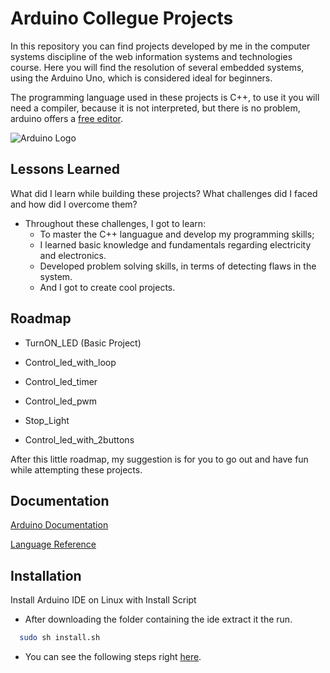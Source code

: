 # Arduino Collegue Projects

In this repository you can find projects developed by me in the computer systems discipline of the web information systems and technologies course.
Here you will find the resolution of several embedded systems, using the Arduino Uno, which is considered ideal for beginners.

The programming language used in these projects is C++, to use it you will need a compiler, because it is not interpreted, but there is no problem, arduino offers a [free editor](https://www.arduino.cc/en/software).





![Arduino Logo](https://www.arduino.cc/wiki/7c482b8fdff660243523a8f9127c4ac0/logos.svg)


## Lessons Learned

What did I learn while building these projects? What challenges did I faced and how did I overcome them?

- Throughout these challenges, I got to learn:
    - To master the C++ languague and develop my programming skills;
    - I learned basic knowledge and fundamentals regarding electricity and electronics.
    - Developed problem solving skills, in terms of detecting flaws in the system.
    - And I got to create cool projects.
## Roadmap

- TurnON_LED (Basic Project)

- Control_led_with_loop

- Control_led_timer

- Control_led_pwm

- Stop_Light 

- Control_led_with_2buttons

After this little roadmap, my suggestion is for you to go out and have fun while attempting these projects.
## Documentation

[Arduino Documentation](https://docs.arduino.cc/)


[Language Reference](https://www.arduino.cc/reference/en/)

## Installation

Install Arduino IDE on Linux with Install Script

- After downloading the folder containing the ide extract it the run.

```bash
  sudo sh install.sh
```
- You can see the following steps right [here](https://docs.arduino.cc/software/ide-v1/tutorials/Linux).
